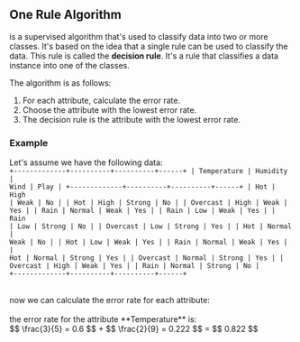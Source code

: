 ## One Rule Algorithm
is a supervised algorithm that's used to classify data into two or more classes. It's based on the idea that a single rule can be used to classify the data. This rule is called the **decision rule**. It's a rule that classifies a data instance into one of the classes.

The algorithm is as follows:

1. For each attribute, calculate the error rate.
2. Choose the attribute with the lowest error rate.
3. The decision rule is the attribute with the lowest error rate.
### Example
Let's assume we have the following data:
<code>
+-------------+----------+----------+------+
| Temperature | Humidity | Wind     | Play |
+-------------+----------+----------+------+
|   Hot       |   High   | Weak     | No   |
|   Hot       |   High   | Strong   | No   |
|  Overcast   |   High   | Weak     | Yes  |
|   Rain      |  Normal  | Weak     | Yes  |
|   Rain      |    Low   | Weak     | Yes  |
|   Rain      |    Low   | Strong   | No   |
|  Overcast   |    Low   | Strong   | Yes  |
|   Hot       |  Normal  | Weak     | No   |
|   Hot       |    Low   | Weak     | Yes  |
|   Rain      |  Normal  | Weak     | Yes  |
|   Hot       |  Normal  | Strong   | Yes  |
|  Overcast   |  Normal  | Strong   | Yes  |
|  Overcast   |   High   | Weak     | Yes  |
|   Rain      |  Normal  | Strong   | No   |
+-------------+----------+----------+------+
</code>

<br>
now we can calculate the error rate for each attribute:
<br>
<br> the error rate for the attribute **Temperature** is:
<br>
$$
\frac{3}{5} = 0.6
$$ + 
$$
\frac{2}{9} = 0.222
$$ =
$$
0.822
$$

